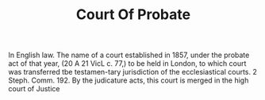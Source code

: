 ---
title: Court Of Probate
letter: C
permalink: "/definitions/bld-court-of-probate.html"
body: In English law. The name of a court established in 1857, under the probate act
  of that year, (20 A 21 VicL c. 77,) to be held in London, to which court was transferred
  tbe testamen-tary jurisdiction of the ecclesiastical courts. 2 Steph. Comm. 192.
  By the judicature acts, this court is merged in the high court of Justice
published_at: '2018-07-07'
source: Black's Law Dictionary 2nd Ed (1910)
layout: post
---
